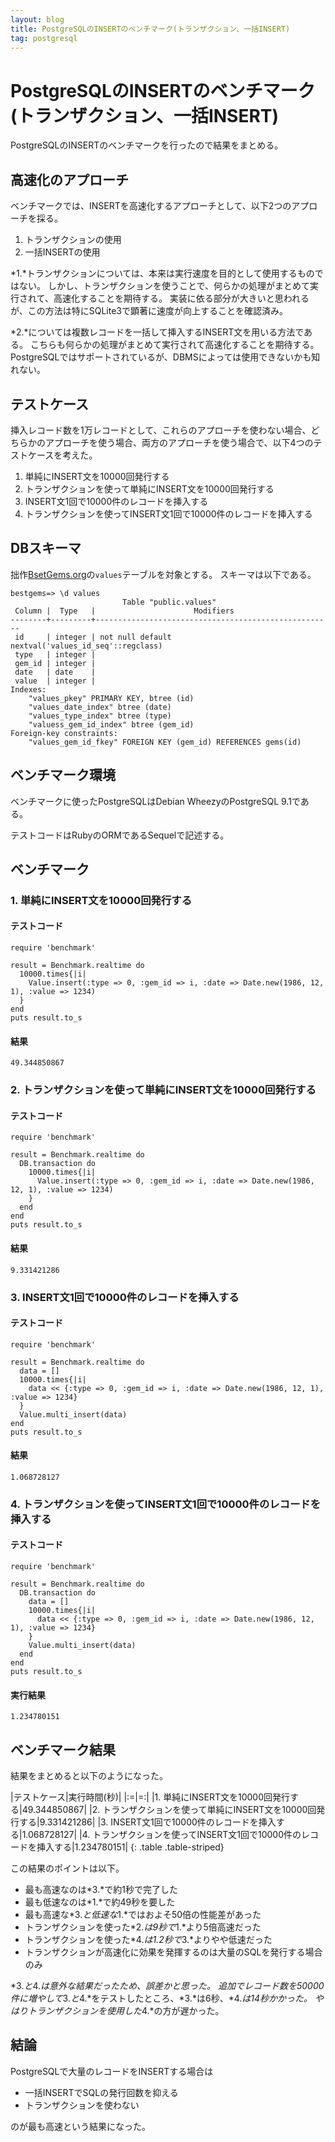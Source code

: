 ```yaml
---
layout: blog
title: PostgreSQLのINSERTのベンチマーク(トランザクション、一括INSERT)
tag: postgresql
---
```


# PostgreSQLのINSERTのベンチマーク(トランザクション、一括INSERT)

PostgreSQLのINSERTのベンチマークを行ったので結果をまとめる。

## 高速化のアプローチ

ベンチマークでは、INSERTを高速化するアプローチとして、以下2つのアプローチを採る。

1. トランザクションの使用
2. 一括INSERTの使用

*1.*トランザクションについては、本来は実行速度を目的として使用するものではない。
しかし、トランザクションを使うことで、何らかの処理がまとめて実行されて、高速化することを期待する。
実装に依る部分が大きいと思われるが、この方法は特にSQLite3で顕著に速度が向上することを確認済み。

*2.*については複数レコードを一括して挿入するINSERT文を用いる方法である。
こちらも何らかの処理がまとめて実行されて高速化することを期待する。
PostgreSQLではサポートされているが、DBMSによっては使用できないかも知れない。

## テストケース

挿入レコード数を1万レコードとして、これらのアプローチを使わない場合、どちらかのアプローチを使う場合、両方のアプローチを使う場合で、以下4つのテストケースを考えた。

1. 単純にINSERT文を10000回発行する
2. トランザクションを使って単純にINSERT文を10000回発行する
3. INSERT文1回で10000件のレコードを挿入する
4. トランザクションを使ってINSERT文1回で10000件のレコードを挿入する

## DBスキーマ

拙作[BsetGems.org](http://bestgems.org/)の`values`テーブルを対象とする。
スキーマは以下である。

~~~~
bestgems=> \d values
                         Table "public.values"
 Column |  Type   |                      Modifiers                      
--------+---------+-----------------------------------------------------
 id     | integer | not null default nextval('values_id_seq'::regclass)
 type   | integer | 
 gem_id | integer | 
 date   | date    | 
 value  | integer | 
Indexes:
    "values_pkey" PRIMARY KEY, btree (id)
    "values_date_index" btree (date)
    "values_type_index" btree (type)
    "valuess_gem_id_index" btree (gem_id)
Foreign-key constraints:
    "values_gem_id_fkey" FOREIGN KEY (gem_id) REFERENCES gems(id)
~~~~

## ベンチマーク環境

ベンチマークに使ったPostgreSQLはDebian WheezyのPostgreSQL 9.1である。

テストコードはRubyのORMであるSequelで記述する。

## ベンチマーク

### 1. 単純にINSERT文を10000回発行する

#### テストコード

~~~~
require 'benchmark'

result = Benchmark.realtime do
  10000.times{|i|
    Value.insert(:type => 0, :gem_id => i, :date => Date.new(1986, 12, 1), :value => 1234)
  }
end
puts result.to_s
~~~~

#### 結果

~~~~
49.344850867
~~~~

### 2. トランザクションを使って単純にINSERT文を10000回発行する

#### テストコード

~~~~
require 'benchmark'

result = Benchmark.realtime do
  DB.transaction do
    10000.times{|i|
      Value.insert(:type => 0, :gem_id => i, :date => Date.new(1986, 12, 1), :value => 1234)
    }
  end
end
puts result.to_s
~~~~

#### 結果

~~~~
9.331421286
~~~~

### 3. INSERT文1回で10000件のレコードを挿入する

#### テストコード

~~~~
require 'benchmark'

result = Benchmark.realtime do
  data = []
  10000.times{|i|
    data << {:type => 0, :gem_id => i, :date => Date.new(1986, 12, 1), :value => 1234}
  }
  Value.multi_insert(data)
end
puts result.to_s
~~~~

#### 結果

~~~~
1.068728127
~~~~

### 4. トランザクションを使ってINSERT文1回で10000件のレコードを挿入する

#### テストコード

~~~~
require 'benchmark'

result = Benchmark.realtime do
  DB.transaction do
    data = []
    10000.times{|i|
      data << {:type => 0, :gem_id => i, :date => Date.new(1986, 12, 1), :value => 1234}
    }
    Value.multi_insert(data)
  end
end
puts result.to_s
~~~~

#### 実行結果

~~~~
1.234780151
~~~~

## ベンチマーク結果

結果をまとめると以下のようになった。

|テストケース|実行時間(秒)|
|:=|=:|
|1. 単純にINSERT文を10000回発行する|49.344850867|
|2. トランザクションを使って単純にINSERT文を10000回発行する|9.331421286|
|3. INSERT文1回で10000件のレコードを挿入する|1.068728127|
|4. トランザクションを使ってINSERT文1回で10000件のレコードを挿入する|1.234780151|
{: .table .table-striped}

この結果のポイントは以下。

- 最も高速なのは*3.*で約1秒で完了した
- 最も低速なのは*1.*で約49秒を要した
- 最も高速な*3.*と低速な*1.*ではおよそ50倍の性能差があった
- トランザクションを使った*2.*は9秒で*1.*より5倍高速だった
- トランザクションを使った*4.*は1.2秒で*3.*よりやや低速だった
- トランザクションが高速化に効果を発揮するのは大量のSQLを発行する場合のみ

*3.*と*4.*は意外な結果だったため、誤差かと思った。
追加でレコード数を50000件に増やして*3.*と*4.*をテストしたところ、*3.*は6秒、*4.*は14秒かかった。
やはりトランザクションを使用した*4.*の方が遅かった。

## 結論

PostgreSQLで大量のレコードをINSERTする場合は

- 一括INSERTでSQLの発行回数を抑える
- トランザクションを使わない

のが最も高速という結果になった。
